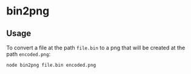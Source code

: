 # bin2png

## Usage

To convert a file at the path `file.bin` to a png that will be created at the path `encoded.png`:

```
node bin2png file.bin encoded.png
```